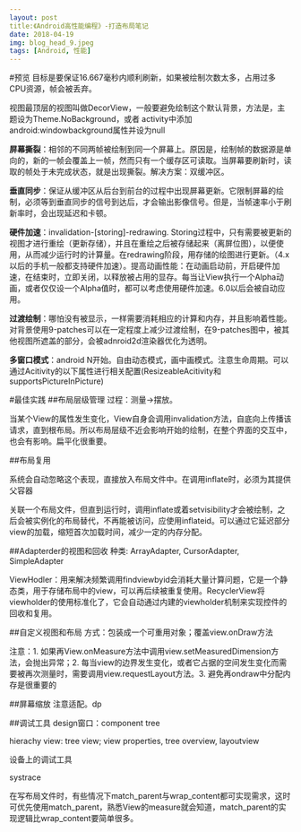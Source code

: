 ```yaml
---
layout: post
title:《Android高性能编程》-打造布局笔记
date: 2018-04-19
img: blog_head_9.jpeg
tags: [Android, 性能]
---
```

#预览
目标是要保证16.667毫秒内顺利刷新，如果被绘制次数太多，占用过多CPU资源，帧会被丢弃。

视图最顶层的视图叫做DecorView，一般要避免绘制这个默认背景，方法是，主题设为Theme.NoBackground，或者 activity中添加android:windowbackground属性并设为null

**屏幕撕裂**：相邻的不同两帧被绘制到同一个屏幕上。原因是，绘制帧的数据源是单向的，新的一帧会覆盖上一帧，然而只有一个缓存区可读取。当屏幕要刷新时，读取的帧处于未完成状态，就是出现撕裂。解决方案：双缓冲区。

**垂直同步**：保证从缓冲区从后台到前台的过程中出现屏幕更新。它限制屏幕的绘制，必须等到垂直同步的信号到达后，才会输出影像信号。但是，当帧速率小于刷新率时，会出现延迟和卡顿。

**硬件加速**：invalidation-[storing]-redrawing. Storing过程中，只有需要被更新的视图才进行重绘（更新存储），并且在重绘之后被存储起来（离屏位图），以便使用，从而减少运行时的计算量。在redrawing阶段，用存储的绘图进行更新。（4.x以后的手机一般都支持硬件加速）。提高动画性能：在动画启动前，开启硬件加速，在结束时，立即关闭，以释放被占用的显存。每当让View执行一个Alpha动画，或者仅仅设一个Alpha值时，都可以考虑使用硬件加速。6.0以后会被自动应用。

**过渡绘制**：哪怕没有被显示，一样需要消耗相应的计算和内存，并且影响着性能。对背景使用9-patches可以在一定程度上减少过渡绘制，在9-patches图中，被其他视图所遮盖的部分，会被adnroid2d渲染器优化为透明。

**多窗口模式**：android N开始。自由动态模式，画中画模式。注意生命周期。可以通过Acitivity的以下属性进行相关配置(ResizeableAcitivity和supportsPictureInPicture)

#最佳实践
##布局层级管理
过程：测量->摆放。

当某个View的属性发生变化，View自身会调用invalidation方法，自底向上传播该请求，直到根布局。所以布局层级不近会影响开始的绘制，在整个界面的交互中，也会有影响。扁平化很重要。

##布局复用
<include>

<merge>系统会自动忽略这个表现，直接放入布局文件中。在调用inflate时，必须为其提供父容器

<ViewStub>关联一个布局文件，但直到运行时，调用inflate或着setvisibility才会被绘制，之后会被实例化的布局替代，不再能被访问，应使用inflateid。可以通过它延迟部分view的加载，缩短首次加载时间，减少一定的内存分配。

##Adapterder的视图和回收
种类: ArrayAdapter, CursorAdapter, SimpleAdapter 

ViewHodler：用来解决频繁调用findviewbyid会消耗大量计算问题，它是一个静态类，用于存储布局中的view，可以再后续被重复使用。RecyclerView将viewholder的使用标准化了，它会自动通过内建的viewholder机制来实现控件的回收和复用。

##自定义视图和布局
方式：包装成一个可重用对象；覆盖view.onDraw方法

注意：1. 如果再View.onMeasure方法中调用view.setMeasuredDimension方法，会抛出异常；2. 每当view的边界发生变化，或者它占据的空间发生变化而需要被再次测量时，需要调用view.requestLayout方法。3. 避免再ondraw中分配内存是很重要的

##屏幕缩放
注意适配。dp

##调试工具
design窗口：component tree

hierachy view: tree view; view properties, tree overview, layoutview

设备上的调试工具

systrace





在写布局文件时，有些情况下match_parent与wrap_content都可实现需求，这时可优先使用match_parent，熟悉View的measure就会知道，match_parent的实现逻辑比wrap_content要简单很多。